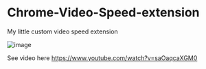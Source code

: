 # Chrome-Video-Speed-extension
My little custom video speed extension

![image](https://user-images.githubusercontent.com/6439772/198180569-a785b465-66e6-4b36-8d9d-aa70d5f2da76.png)

See video here https://www.youtube.com/watch?v=saOaqcaXGM0

